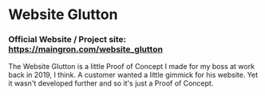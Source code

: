 # Website Glutton

### Official Website / Project site: https://maingron.com/website_glutton

The Website Glutton is a little Proof of Concept I made for my boss at work back in 2019, I think. A customer wanted a little gimmick for his website. Yet it wasn't developed further and so it's just a Proof of Concept.
